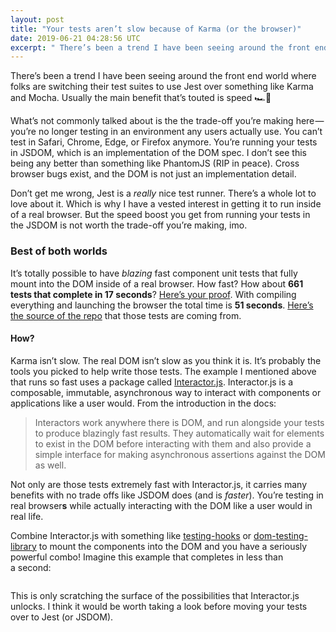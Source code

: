 ```yaml
---
layout: post
title: "Your tests aren’t slow because of Karma (or the browser)"
date: 2019-06-21 04:28:56 UTC
excerpt: " There’s been a trend I have been seeing around the front end world where folks are switching their test suites to use Jest over something like Karma and Mocha. Usually the main benefit that’s touted is speed&nbsp;🏎💨  What..."
---
```


 <p>There’s been a trend I have been seeing around the front end world where folks are switching their test suites to use Jest over something like Karma and Mocha. Usually the main benefit that’s touted is speed 🏎💨</p><p>What’s not commonly talked about is the the trade-off you’re making here — you’re no longer testing in an environment any users actually use. You can’t test in Safari, Chrome, Edge, or Firefox anymore. You’re running your tests in JSDOM, which is an implementation of the DOM spec. I don’t see this being any better than something like PhantomJS (RIP in peace). Cross browser bugs exist, and the DOM is not just an implementation detail.</p><p>Don’t get me wrong, Jest is a <em>really</em> nice test runner. There’s a whole lot to love about it. Which is why I have a vested interest in getting it to run inside of a real browser. But the speed boost you get from running your tests in the JSDOM is not worth the trade-off you’re making, imo.</p><h3>Best of both worlds</h3><p>It’s totally possible to have <em>blazing</em> fast component unit tests that fully mount into the DOM inside of a real browser. How fast? How about <strong>661 tests that complete in 17 seconds</strong>? <a href="https://jenkins-aws.indexdata.com/blue/organizations/jenkins/folio-org%2Fstripes-components/detail/master/815/pipeline/67/">Here’s your proof</a>. With compiling everything and launching the browser the total time is <strong>51 seconds</strong>. <a href="https://github.com/folio-org/stripes-components">Here’s the source of the repo</a> that those tests are coming from.</p><h4>How?</h4><p>Karma isn’t slow. The real DOM isn’t slow as you think it is. It’s probably the tools you picked to help write those tests. The example I mentioned above that runs so fast uses a package called <a href="https://interactorjs.io">Interactor.js</a>. Interactor.js is a composable, immutable, asynchronous way to interact with components or applications like a user would. From the introduction in the docs:</p><blockquote>Interactors work anywhere there is DOM, and run alongside your tests to produce blazingly fast results. They automatically wait for elements to exist in the DOM before interacting with them and also provide a simple interface for making asynchronous assertions against the DOM as well.</blockquote><p>Not only are those tests extremely fast with Interactor.js, it carries many benefits with no trade offs like JSDOM does (and is <em>faster</em>). You’re testing in real browser<strong>s</strong> while actually interacting with the DOM like a user would in real life.</p><p>Combine Interactor.js with something like <a href="https://github.com/wwilsman/testing-hooks">testing-hooks</a> or <a href="https://github.com/testing-library/dom-testing-library">dom-testing-library</a> to mount the components into the DOM and you have a seriously powerful combo! Imagine this example that completes in less than a second:</p><iframe src="" width="0" height="0" frameborder="0" scrolling="no"><a href="https://medium.com/media/ad7de3959f25b90eced8b01e5560c815/href">https://medium.com/media/ad7de3959f25b90eced8b01e5560c815/href</a></iframe><p>This is only scratching the surface of the possibilities that Interactor.js unlocks. I think it would be worth taking a look before moving your tests over to Jest (or JSDOM).</p><img src="https://medium.com/_/stat?event=post.clientViewed&referrerSource=full_rss&postId=dd4347296991" width="1" height="1" alt="">